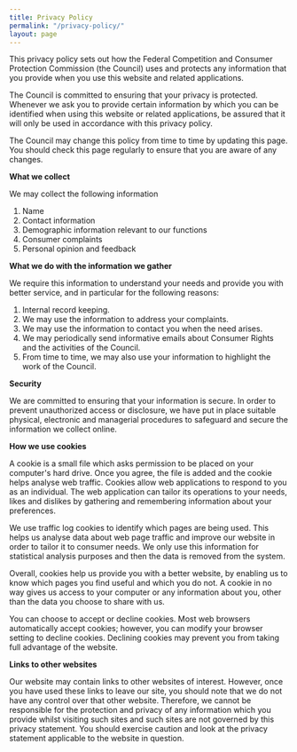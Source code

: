 ```yaml
---
title: Privacy Policy
permalink: "/privacy-policy/"
layout: page
---
```


This privacy policy sets out how the Federal Competition and Consumer Protection Commission (the Council) uses and protects any information that you provide when you use this website and related applications.

The Council is committed to ensuring that your privacy is protected. Whenever we ask you to provide certain information by which you can be identified when using this website or related applications, be assured that it will only be used in accordance with this privacy policy.

The Council may change this policy from time to time by updating this page. You should check this page regularly to ensure that you are aware of any changes.

**What we collect**

We may collect the following information
1. Name
2. Contact information
3. Demographic information relevant to our functions
4. Consumer complaints
5. Personal opinion and feedback

**What we do with the information we gather**

We require this information to understand your needs and provide you with better service, and in particular for the following reasons:

1. Internal record keeping.
2. We may use the information to address your complaints.
3. We may use the information to contact you when the need arises.
4. We may periodically send informative emails about Consumer Rights and the activities of the Council.
5. From time to time, we may also use your information to highlight the work of the Council.

**Security**

We are committed to ensuring that your information is secure. In order to prevent unauthorized access or disclosure, we have put in place suitable physical, electronic and managerial procedures to safeguard and secure the information we collect online.

**How we use cookies**

A cookie is a small file which asks permission to be placed on your computer&#39;s hard drive. Once you agree, the file is added and the cookie helps analyse web traffic. Cookies allow web applications to respond to you as an individual. The web application can tailor its operations to your needs, likes and dislikes by gathering and remembering information about your preferences.

We use traffic log cookies to identify which pages are being used. This helps us analyse data about web page traffic and improve our website in order to tailor it to consumer needs. We only use this information for statistical analysis purposes and then the data is removed from the system.

Overall, cookies help us provide you with a better website, by enabling us to know which pages you find useful and which you do not. A cookie in no way gives us access to your computer or any information about you, other than the data you choose to share with us.

You can choose to accept or decline cookies. Most web browsers automatically accept cookies; however, you can modify your browser setting to decline cookies. Declining cookies may prevent you from taking full advantage of the website.

**Links to other websites**

Our website may contain links to other websites of interest. However, once you have used these links to leave our site, you should note that we do not have any control over that other website. Therefore, we cannot be responsible for the protection and privacy of any information which you provide whilst visiting such sites and such sites are not governed by this privacy statement. You should exercise caution and look at the privacy statement applicable to the website in question.
